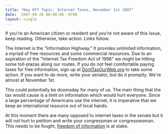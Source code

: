 ```yaml
---
title: "Way Off Topic: Internet Taxes, November 1st 2007"
date:  2007-09-20 00:00:00 -0700
layout: single
---
```


If you're an American citizen or resident and you're not aware of this issue, keep reading. Otherwise, take action. Links follow.

The Internet is the "Information Highway." It provides unlimited information, a myriad of free resources and some commercial resources. Due to an expiration of the "Internet Tax Freedom Act of 1998" we might be hitting some toll-plazas along our routes. If you do not feel comfortable paying taxes for free information, sign up at [DontTaxOurWeb.org](https://web.archive.org/web/20080117164450/http://www.donttaxourweb.org/) to take some action. If you want to do more, write your senator, but do it promptly. We're almost at November 1st.

This could potentially be doomsday for many of us. The main thing that the tax would cause is a limit on information which would hurt everyone. Since a large percentage of Americans use the internet, it is imperative that we keep an international resource out of local hands.

At this moment there are many opposed to internet taxes in the senate but it will not hurt to petition and write your congressman or congresswoman. This needs to be fought, [freedom of information](http://en.wikipedia.org/wiki/Freedom_of_information_in_the_United_States) is at stake.
